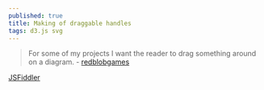 ```yaml
---
published: true
title: Making of draggable handles
tags: d3.js svg
---
```

> For some of my projects I want the reader to drag something around on a diagram. - [redblobgames](https://www.redblobgames.com/articles/curved-paths/making-of.html)

[JSFiddler](http://jsfiddle.net/javajosh/6f1ec2vq/)
